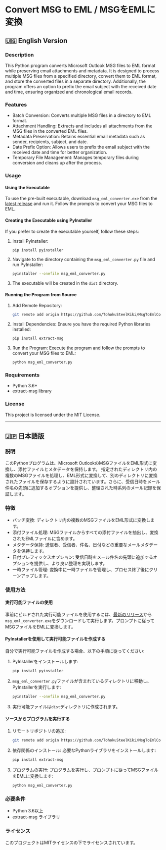 # Convert MSG to EML / MSGをEMLに変換

## :us: English Version

### Description
This Python program converts Microsoft Outlook MSG files to EML format while preserving email attachments and metadata.
It is designed to process multiple MSG files from a specified directory, convert them to EML format, and store the converted files in a separate directory. Additionally, 
the program offers an option to prefix the email subject with the received date and time, ensuring organized and chronological email records.

### Features
- Batch Conversion: Converts multiple MSG files in a directory to EML format.
- Attachment Handling: Extracts and includes all attachments from the MSG files in the converted EML files.
- Metadata Preservation: Retains essential email metadata such as sender, recipients, subject, and date.
- Date Prefix Option: Allows users to prefix the email subject with the received date and time for better organization.
- Temporary File Management: Manages temporary files during conversion and cleans up after the process.

### Usage
#### Using the Executable
To use the pre-built executable, download `msg_eml_converter.exe` from the [latest release](https://github.com/TohokuSteelKiki/MsgToEmlConverter/releases/latest) and run it. Follow the prompts to convert your MSG files to EML.

#### Creating the Executable using PyInstaller
If you prefer to create the executable yourself, follow these steps:
1. Install PyInstaller:
   ~~~sh
   pip install pyinstaller
   ~~~
2. Navigate to the directory containing the `msg_eml_converter.py` file and run PyInstaller:
   ~~~sh
   pyinstaller --onefile msg_eml_converter.py
   ~~~
3. The executable will be created in the `dist` directory.

#### Running the Program from Source
1. Add Remote Repository:
   ~~~sh
   git remote add origin https://github.com/TohokuSteelKiki/MsgToEmlConverter.git
   ~~~
2. Install Dependencies:
   Ensure you have the required Python libraries installed:
   ~~~sh
   pip install extract-msg
   ~~~
3. Run the Program:
   Execute the program and follow the prompts to convert your MSG files to EML:
   ~~~sh
   python msg_eml_converter.py
   ~~~
### Requirements
- Python 3.6+
- extract-msg library

### License
This project is licensed under the MIT License.

---

## :jp: 日本語版

### 説明
このPythonプログラムは、Microsoft OutlookのMSGファイルをEML形式に変換し、添付ファイルとメタデータを保持します。
指定されたディレクトリ内の複数のMSGファイルを処理し、EML形式に変換して、別のディレクトリに変換されたファイルを保存するように設計されています。さらに、受信日時をメール件名の先頭に追加するオプションを提供し、整理された時系列のメール記録を保証します。

### 特徴
- バッチ変換: ディレクトリ内の複数のMSGファイルをEML形式に変換します。
- 添付ファイル処理: MSGファイルからすべての添付ファイルを抽出し、変換されたEMLファイルに含めます。
- メタデータ保持: 送信者、受信者、件名、日付などの重要なメールメタデータを保持します。
- 日付プレフィックスオプション: 受信日時をメール件名の先頭に追加するオプションを提供し、より良い整理を実現します。
- 一時ファイル管理: 変換中に一時ファイルを管理し、プロセス終了後にクリーンアップします。

### 使用方法
#### 実行可能ファイルの使用
事前にビルドされた実行可能ファイルを使用するには、[最新のリリース](https://github.com/TohokuSteelKiki/MsgToEmlConverter/releases/latest)から`msg_eml_converter.exe`をダウンロードして実行します。プロンプトに従ってMSGファイルをEMLに変換します。

#### PyInstallerを使用して実行可能ファイルを作成する
自分で実行可能ファイルを作成する場合、以下の手順に従ってください:
1. PyInstallerをインストールします:
   ~~~sh
   pip install pyinstaller
   ~~~
2. `msg_eml_converter.py`ファイルが含まれているディレクトリに移動し、PyInstallerを実行します:
   ~~~sh
   pyinstaller --onefile msg_eml_converter.py
   ~~~
3. 実行可能ファイルは`dist`ディレクトリに作成されます。

#### ソースからプログラムを実行する
1. リモートリポジトリの追加:
   ~~~sh
   git remote add origin https://github.com/TohokuSteelKiki/MsgToEmlConverter.git
   ~~~
2. 依存関係のインストール:
   必要なPythonライブラリをインストールします:
   ~~~sh
   pip install extract-msg
   ~~~
3. プログラムの実行:
   プログラムを実行し、プロンプトに従ってMSGファイルをEMLに変換します:
   ~~~sh
   python msg_eml_converter.py
   ~~~
### 必要条件
- Python 3.6以上
- extract-msg ライブラリ

### ライセンス
このプロジェクトはMITライセンスの下でライセンスされています。
